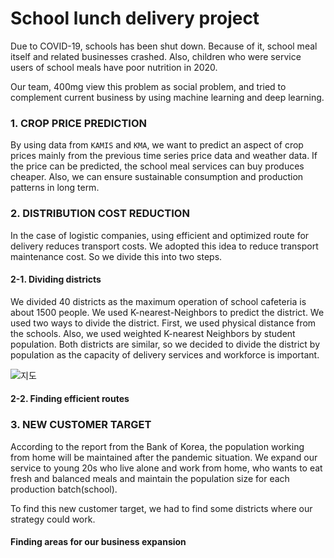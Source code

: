 # School lunch delivery project

Due to COVID-19, schools has been shut down. Because of it, school meal itself and related businesses crashed. Also, children who were service users of school meals have poor nutrition in 2020.

Our team, 400mg view this problem as social problem, and tried to complement current business by using machine learning and deep learning.

### 1. CROP PRICE PREDICTION
By using data from ```KAMIS``` and ```KMA```, we want to predict an aspect of crop prices mainly from the previous time series price data and weather data. If the price can be predicted, the school meal services can buy produces cheaper. Also, we can ensure sustainable consumption and production patterns in long term.

### 2. DISTRIBUTION COST REDUCTION
In the case of logistic companies, using efficient and optimized route for delivery reduces transport costs. We adopted this idea to reduce transport maintenance cost. So we divide this into two steps.

#### 2-1. Dividing districts
We divided 40 districts as the maximum operation of school cafeteria is about 1500 people. We used K-nearest-Neighbors to predict the district. We used two ways to divide the district. First, we used physical distance from the schools. Also, we used weighted K-nearest Neighbors by student population. Both districts are similar, so we decided to divide the district by population as the capacity of delivery services and workforce is important.

![지도](https://user-images.githubusercontent.com/78395836/108619668-a2ffe700-7469-11eb-85c0-2e0a21612697.png)

#### 2-2. Finding efficient routes


### 3. NEW CUSTOMER TARGET
According to the report from the Bank of Korea, the population working from home will be maintained after the pandemic situation. We expand our service to young 20s who live alone and work from home, who wants to eat fresh and balanced meals and maintain the population size for each production batch(school).

To find this new customer target, we had to find some districts where our strategy could work.

#### Finding areas for our business expansion


